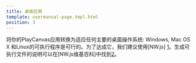 ```yaml
---
title: 桌面应用
template: usermanual-page.tmpl.html
position: 3
---
```


将你的PlayCanvas应用转换为适应任何主要的桌面操作系统: Windows, Mac OS X 和Linux的可执行程序是可行的。为了达成它，我们建议使用[NW.js] [1]。生成可执行文件的说明可以在[NW.js维基百科]中找到[2]。

[1]: http://nwjs.io/
[2]: https://github.com/nwjs/nw.js/wiki/How-to-package-and-distribute-your-apps

